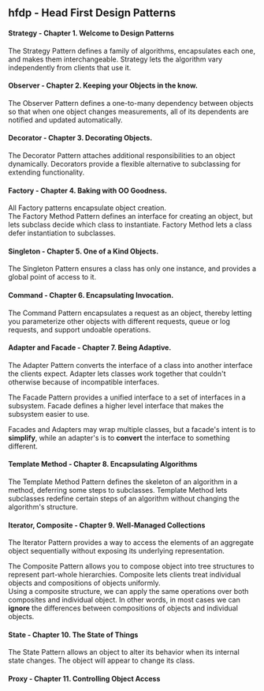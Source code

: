 hfdp - Head First Design Patterns
---------------------------------

#### Strategy 	- Chapter 1. Welcome to Design Patterns  
The Strategy Pattern defines a family of algorithms, encapsulates each one,
and makes them interchangeable.
Strategy lets the algorithm vary independently from clients that use it.  

#### Observer    - Chapter 2. Keeping your Objects in the know.  
The Observer Pattern defines a one-to-many dependency between 
objects so that when one object changes measurements, all of its dependents
are notified and updated automatically.

#### Decorator   - Chapter 3. Decorating Objects.  
The Decorator Pattern attaches additional responsibilities to an object
dynamically. Decorators provide a flexible alternative to subclassing 
for extending functionality.

#### Factory     - Chapter 4. Baking with OO Goodness.
All Factory patterns encapsulate object creation.  
The Factory Method Pattern defines an interface for creating an object, 
but lets subclass decide which class to instantiate. Factory Method lets
a class defer instantiation to subclasses.


#### Singleton   - Chapter 5. One of a Kind Objects.

The Singleton Pattern ensures a class has only one instance, and provides 
a global point of access to it.


#### Command    - Chapter 6. Encapsulating Invocation.

The Command Pattern encapsulates a request as an object, thereby letting you
parameterize other objects with different requests, queue or log requests,
and support undoable operations.


#### Adapter and Facade     - Chapter 7. Being Adaptive.

The Adapter Pattern converts the interface of a class into another interface
the clients expect. Adapter lets classes work together that couldn't otherwise
because of incompatible interfaces.

The Facade Pattern provides a unified interface to a set of interfaces 
in a subsystem. Facade defines a higher level interface that makes 
the subsystem easier to use.

Facades and Adapters may wrap multiple classes, but a facade's intent
is to __simplify__, while an adapter's is to __convert__ the interface
to something different.


#### Template Method    - Chapter 8. Encapsulating Algorithms

The Template Method Pattern defines the skeleton of an algorithm in a method,
deferring some steps to subclasses. Template Method lets subclasses redefine
certain steps of an algorithm without changing the algorithm's structure.


#### Iterator, Composite       - Chapter 9. Well-Managed Collections

The Iterator Pattern provides a way to access the elements of an aggregate object
sequentially without exposing its underlying representation.

The Composite Pattern allows you to compose object into tree structures to represent
part-whole hierarchies. Composite lets clients treat individual objects and compositions
of objects uniformly.  
Using a composite structure, we can apply the same operations over both composites and 
individual object. In other words, in most cases we can __ignore__ the differences
between compositions of objects and individual objects.

#### State      - Chapter 10. The State of Things

The State Pattern allows an object to alter its behavior when its internal state changes.
The object will appear to change its class.

#### Proxy      - Chapter 11. Controlling Object Access
